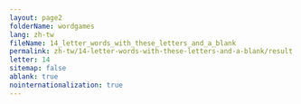 ```yaml
---
layout: page2
folderName: wordgames
lang: zh-tw
fileName: 14_letter_words_with_these_letters_and_a_blank
permalink: zh-tw/14-letter-words-with-these-letters-and-a-blank/result
letter: 14
sitemap: false
ablank: true
nointernationalization: true
---
```

